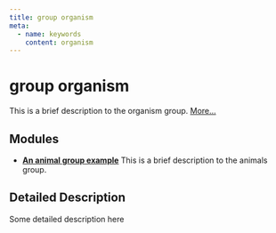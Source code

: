 ```yaml
---
title: group organism
meta:
  - name: keywords
    content: organism
---
```


# group organism

This is a brief description to the organism group. [More...](#detailed-description)

## Modules

* [**An animal group example**](group__animals.md) This is a brief description to the animals group. 


## Detailed Description

Some detailed description here 
